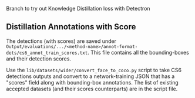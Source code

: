 Branch to try out Knowledge Distillation loss with Detectron


## Distillation Annotations with Score


The detections (with scores) are saved under `Output/evaluations/.../<method-name>/annot-format-dets/cs6_annot_train_scores.txt`. This file contains all the bounding-boxes and their detection scores.

Use the `lib/datasets/wider/convert_face_to_coco.py` script to take CS6 detections outputs and convert to a network-training JSON that has a "scores" field along with bounding-box annotations. The list of existing accepted datasets (and their scores counterparts) are in the script file.